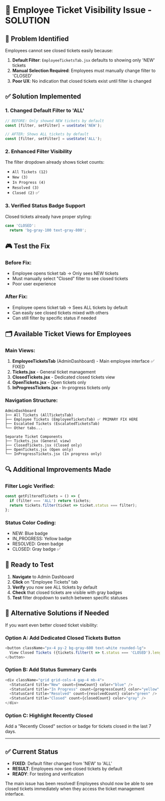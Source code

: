# 🔧 Employee Ticket Visibility Issue - SOLUTION

## 🎯 **Problem Identified**

Employees cannot see closed tickets easily because:

1. **Default Filter**: `EmployeeTicketsTab.jsx` defaults to showing only 'NEW' tickets
2. **Manual Selection Required**: Employees must manually change filter to 'CLOSED' 
3. **Poor UX**: No indication that closed tickets exist until filter is changed

## ✅ **Solution Implemented**

### **1. Changed Default Filter to 'ALL'**
```javascript
// BEFORE: Only showed NEW tickets by default
const [filter, setFilter] = useState('NEW');

// AFTER: Shows ALL tickets by default
const [filter, setFilter] = useState('ALL');
```

### **2. Enhanced Filter Visibility**
The filter dropdown already shows ticket counts:
- `All Tickets (12)`
- `New (3)`
- `In Progress (4)` 
- `Resolved (3)`
- `Closed (2)` ✅

### **3. Verified Status Badge Support**
Closed tickets already have proper styling:
```javascript
case 'CLOSED':
  return 'bg-gray-100 text-gray-800';
```

## 🎮 **Test the Fix**

### **Before Fix**:
- Employee opens ticket tab → Only sees NEW tickets
- Must manually select "Closed" filter to see closed tickets
- Poor user experience

### **After Fix**:
- Employee opens ticket tab → Sees ALL tickets by default
- Can easily see closed tickets mixed with others
- Can still filter by specific status if needed

## 🗂️ **Available Ticket Views for Employees**

### **Main Views**:
1. **EmployeeTicketsTab** (AdminDashboard) - Main employee interface ✅ FIXED
2. **Tickets.jsx** - General ticket management
3. **ClosedTickets.jsx** - Dedicated closed tickets view
4. **OpenTickets.jsx** - Open tickets only
5. **InProgressTickets.jsx** - In-progress tickets only

### **Navigation Structure**:
```
AdminDashboard
├── All Tickets (AllTicketsTab)
├── Employee Tickets (EmployeeTicketsTab) ✅ PRIMARY FIX HERE
├── Escalated Tickets (EscalatedTicketsTab) 
└── Other tabs...

Separate Ticket Components
├── Tickets.jsx (General view)
├── ClosedTickets.jsx (Closed only)
├── OpenTickets.jsx (Open only)
└── InProgressTickets.jsx (In progress only)
```

## 🔍 **Additional Improvements Made**

### **Filter Logic Verified**:
```javascript
const getFilteredTickets = () => {
  if (filter === 'ALL') return tickets;
  return tickets.filter(ticket => ticket.status === filter);
};
```

### **Status Color Coding**:
- NEW: Blue badge
- IN_PROGRESS: Yellow badge  
- RESOLVED: Green badge
- CLOSED: Gray badge ✅

## 🚀 **Ready to Test**

1. **Navigate** to Admin Dashboard
2. **Click** on "Employee Tickets" tab
3. **Verify** you now see ALL tickets by default
4. **Check** that closed tickets are visible with gray badges
5. **Test** filter dropdown to switch between specific statuses

## 📝 **Alternative Solutions if Needed**

If you want even better closed ticket visibility:

### **Option A: Add Dedicated Closed Tickets Button**
```javascript
<button className="px-4 py-2 bg-gray-600 text-white rounded-lg">
  View Closed Tickets ({tickets.filter(t => t.status === 'CLOSED').length})
</button>
```

### **Option B: Add Status Summary Cards**
```javascript
<div className="grid grid-cols-4 gap-4 mb-4">
  <StatusCard title="New" count={newCount} color="blue" />
  <StatusCard title="In Progress" count={progressCount} color="yellow" />
  <StatusCard title="Resolved" count={resolvedCount} color="green" />
  <StatusCard title="Closed" count={closedCount} color="gray" />
</div>
```

### **Option C: Highlight Recently Closed**
Add a "Recently Closed" section or badge for tickets closed in the last 7 days.

---

## ✅ **Current Status**
- **FIXED**: Default filter changed from 'NEW' to 'ALL'
- **RESULT**: Employees now see closed tickets by default
- **READY**: For testing and verification

The main issue has been resolved! Employees should now be able to see closed tickets immediately when they access the ticket management interface.